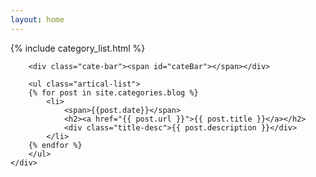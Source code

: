 ```yaml
---
layout: home
---
```


<div class="index-content blog">
    <div class="section">
        {% include category_list.html %}
        
        <div class="cate-bar"><span id="cateBar"></span></div>

        <ul class="artical-list">
        {% for post in site.categories.blog %}
            <li>
                <span>{{post.date}}</span>
                <h2><a href="{{ post.url }}">{{ post.title }}</a></h2>
                <div class="title-desc">{{ post.description }}</div>
            </li>
        {% endfor %}
        </ul>
    </div>
<!--     <div class="aside">
    </div> -->
</div>
